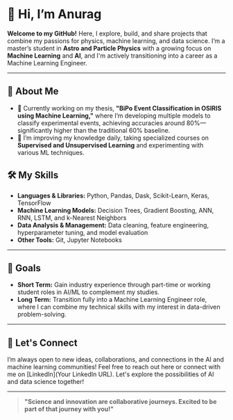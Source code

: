 # 👋 Hi, I’m Anurag

**Welcome to my GitHub!** Here, I explore, build, and share projects that combine my passions for physics, machine learning, and data science. I’m a master’s student in **Astro and Particle Physics** with a growing focus on **Machine Learning** and **AI**, and I'm actively transitioning into a career as a Machine Learning Engineer. 

---

## 🌌 About Me

- 🔭 Currently working on my thesis, **"BiPo Event Classification in OSIRIS using Machine Learning,"** where I’m developing multiple models to classify experimental events, achieving accuracies around 80%—significantly higher than the traditional 60% baseline.
- 🌱 I’m improving my knowledge daily, taking specialized courses on **Supervised and Unsupervised Learning** and experimenting with various ML techniques.

## 🛠 My Skills
- **Languages & Libraries:** Python, Pandas, Dask, Scikit-Learn, Keras, TensorFlow
- **Machine Learning Models:** Decision Trees, Gradient Boosting, ANN, RNN, LSTM, and k-Nearest Neighbors
- **Data Analysis & Management:** Data cleaning, feature engineering, hyperparameter tuning, and model evaluation
- **Other Tools:** Git, Jupyter Notebooks

---

## 🎯 Goals
- **Short Term:** Gain industry experience through part-time or working student roles in AI/ML to complement my studies.
- **Long Term:** Transition fully into a Machine Learning Engineer role, where I can combine my technical skills with my interest in data-driven problem-solving.

---

## 🤝 Let's Connect
I’m always open to new ideas, collaborations, and connections in the AI and machine learning communities! Feel free to reach out here or connect with me on [LinkedIn](Your LinkedIn URL). Let's explore the possibilities of AI and data science together!

--- 

> **"Science and innovation are collaborative journeys. Excited to be part of that journey with you!"**

<!---
anuragxorma/anuragxorma is a ✨ special ✨ repository because its `README.md` (this file) appears on your GitHub profile.
You can click the Preview link to take a look at your changes.
--->
